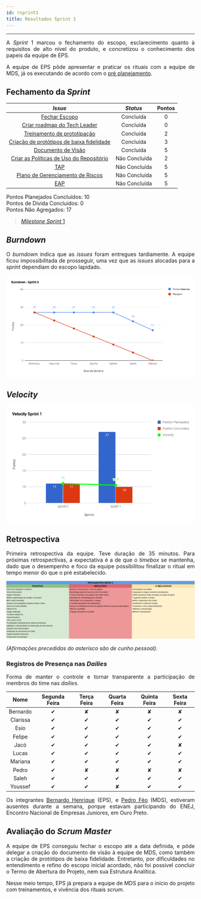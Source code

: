 ```yaml
---
id: rsprint1    
title: Resultados Sprint 1
---
```


***

<p align="justify">
A <i>Sprint</i> 1 marcou o fechamento do escopo, esclarecimento quanto à requisitos de alto nível do produto, e concretizou o conhecimento dos papeis da equipe de EPS.</p>
<p align="justify">
A equipe de EPS pôde apresentar e praticar os rituais com a equipe de MDS, já os executando de acordo com o <a href="https://github.com/fga-eps-mds/Kalkuli/issues/29#issuecomment-417827556">pré planejamento</a>.</p>

## Fechamento da _Sprint_   


|     _Issue_      |     _Status_    |    Pontos   |
|:--------------:|:---------------:|:---------:
|[Fechar Escopo](https://github.com/fga-eps-mds/Kalkuli/issues/7)| Concluída | 0 |
|[Criar roadmap do Tech Leader](https://github.com/fga-eps-mds/2018.2-kalkuli/issues/21)| Concluída | 0 |
|[Treinamento de prototipação](https://github.com/fga-eps-mds/Kalkuli/issues/5)| Concluída | 2|
|[Criação de protótipos de baixa fidelidade](https://github.com/fga-eps-mds/Kalkuli/issues/28) | Concluída | 3 |
|[Documento de Visão](https://github.com/fga-eps-mds/Kalkuli/issues/26)| Concluída | 5 |
|[Criar as Políticas de Uso do Repositório](https://github.com/fga-eps-mds/Kalkuli/issues/9)| Não Concluída |2|
|[TAP](https://github.com/fga-eps-mds/Kalkuli/issues/12)| Não Concluída |5 |
|[Plano de Gerenciamento de Riscos](https://github.com/fga-eps-mds/Kalkuli/issues/9)| Não Concluída | 5 |  
|[EAP](https://github.com/fga-eps-mds/Kalkuli/issues/11)| Não Concluída | 5 |

Pontos Planejados Concluídos: 10     
Pontos de Dívida Concluídos:  0   
Pontos Não Agregados: 17   


> [_Milestone Sprint_ 1](https://github.com/fga-eps-mds/2018.2-Kalkuli/milestone/2?closed=1)   


## _Burndown_    

<p align="justify">
O <i>burndown</i> indica que as <i>issues</i> foram entregues tardiamente. A equipe ficou impossibilitada de prosseguir, uma vez que as <i>issues</i> alocadas para a <i>sprint</i> dependiam do escopo lapidado.</p> 

![S1](assets/burndown-S1.png "Burndown Sprint 1")

## _Velocity_   

![S1](assets/velocity-S1.png "Velocity Sprint 1")

## Retrospectiva
<p align="justify">
Primeira retrospectiva da equipe. Teve duração de 35 minutos. Para próximas retrospectivas, a expectativa é a de que o <i>timebox</i> se mantenha, dado que o desempenho e foco da equipe possibilitou finalizar o ritual em tempo menor do que o pré estabelecido.
</p>   

[![S1](assets/Retrospectiva-S1.png "Clique para ver em detalhes")](https://docs.google.com/spreadsheets/d/1SwrbhRVE0lLx0K-8wPtjzFHJ86G5oUCzknl2b8s2odg/edit#gid=0)   

_(Afirmações precedidas do asterisco são de cunho pessoal)._

### Registros de Presença nas _Dailies_   

<p align="justify">
Forma de manter o controle e tornar transparente a participação de membros do time nas <i>dailies</i>.
</p>   


| Nome    |Segunda Feira      | Terça Feira      | Quarta Feira     | Quinta Feira      | Sexta Feira      |     
|:-----:  |:-----------------:|:----------------:|:----------------:|:-----------------:|:----------------:|
|Bernardo |         ✔         |         ✘        |         ✘        |         ✘         |         ✘        |
|Clarissa |         ✔         |         ✔        |         ✔        |         ✔         |         ✔        |
|Esio     |         ✔         |         ✔        |         ✔        |         ✔         |         ✔        |
|Felipe   |         ✔         |         ✔        |         ✔        |         ✔         |         ✔        |
|Jacó     |         ✔         |         ✔        |         ✔        |         ✔         |         ✘        |
|Lucas    |         ✔         |         ✔        |         ✔        |         ✔         |         ✔        |
|Mariana  |         ✔         |         ✔        |         ✔        |         ✔         |         ✔        |
|Pedro    |         ✔         |         ✘        |         ✘        |         ✘         |         ✘        |
|Saleh    |         ✔         |         ✔        |         ✔        |         ✔         |         ✔        |
|Youssef  |         ✔         |         ✔        |         ✘        |         ✔         |         ✔        |    

<p align="justify">
Os integrantes <a href="https://github.com/bernardohrl">Bernardo Henrique</a> (EPS), e <a href="https://github.com/Phe0">Pedro Féo</a> (MDS), estiveram ausentes durante a semana, porque estavam participando do ENEJ, Encontro Nacional de Empresas Juniores, em Ouro Preto.  
</p> 


## Avaliação do _Scrum Master_    

<p align="justify">
A equipe de EPS conseguiu fechar o escopo até a data definida, e pôde delegar a criação do documento de visão à equipe de MDS, como também a criação de protótipos de baixa fidelidade. Entretanto, por dificuldades no entendimento e refino do escopo inicial acordado, não foi possível concluir o Termo de Abertura do Projeto, nem sua Estrutura Analítica. 
</p> 

<p align="justify">
Nesse meio tempo, EPS já prepara a equipe de MDS para o início do projeto com treinamentos, e vivência dos rituais <i>scrum</i>.
</p>


